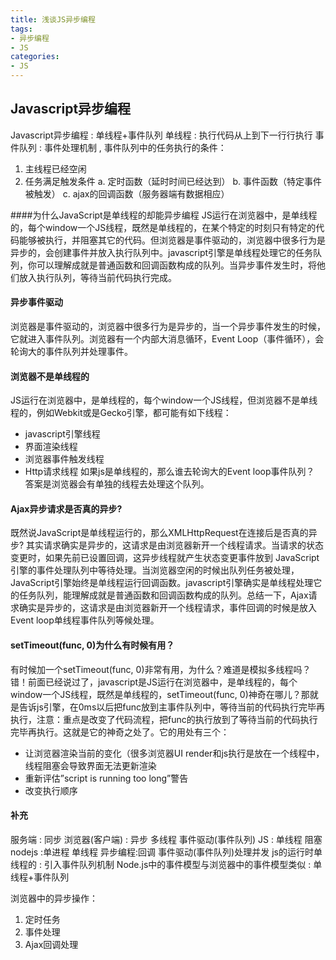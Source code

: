 ```yaml
---
title: 浅谈JS异步编程
tags: 
- 异步编程
- JS
categories:
- JS
---
```


## Javascript异步编程
Javascript异步编程 : 单线程+事件队列
单线程 : 执行代码从上到下一行行执行
事件队列 : 事件处理机制 , 事件队列中的任务执行的条件：
1. 主线程已经空闲
2. 任务满足触发条件
a. 定时函数（延时时间已经达到）
b. 事件函数（特定事件被触发）
c. ajax的回调函数（服务器端有数据相应）

####为什么JavaScript是单线程的却能异步编程
JS运行在浏览器中，是单线程的，每个window一个JS线程，既然是单线程的，在某个特定的时刻只有特定的代码能够被执行，并阻塞其它的代码。但浏览器是事件驱动的，浏览器中很多行为是异步的，会创建事件并放入执行队列中。javascript引擎是单线程处理它的任务队列，你可以理解成就是普通函数和回调函数构成的队列。当异步事件发生时，将他们放入执行队列，等待当前代码执行完成。

#### 异步事件驱动
浏览器是事件驱动的，浏览器中很多行为是异步的，当一个异步事件发生的时候，它就进入事件队列。浏览器有一个内部大消息循环，Event Loop（事件循环），会轮询大的事件队列并处理事件。

#### 浏览器不是单线程的
JS运行在浏览器中，是单线程的，每个window一个JS线程，但浏览器不是单线程的，例如Webkit或是Gecko引擎，都可能有如下线程：
- javascript引擎线程
- 界面渲染线程
- 浏览器事件触发线程
- Http请求线程
如果js是单线程的，那么谁去轮询大的Event loop事件队列？
答案是浏览器会有单独的线程去处理这个队列。

#### Ajax异步请求是否真的异步?
既然说JavaScript是单线程运行的，那么XMLHttpRequest在连接后是否真的异步? 其实请求确实是异步的，这请求是由浏览器新开一个线程请求。当请求的状态变更时，如果先前已设置回调，这异步线程就产生状态变更事件放到 JavaScript引擎的事件处理队列中等待处理。当浏览器空闲的时候出队列任务被处理，JavaScript引擎始终是单线程运行回调函数。javascript引擎确实是单线程处理它的任务队列，能理解成就是普通函数和回调函数构成的队列。总结一下，Ajax请求确实是异步的，这请求是由浏览器新开一个线程请求，事件回调的时候是放入Event loop单线程事件队列等候处理。

#### setTimeout(func, 0)为什么有时候有用？
有时候加一个setTimeout(func, 0)非常有用，为什么？难道是模拟多线程吗？错！前面已经说过了，javascript是JS运行在浏览器中，是单线程的，每个window一个JS线程，既然是单线程的，setTimeout(func, 0)神奇在哪儿？那就是告诉js引擎，在0ms以后把func放到主事件队列中，等待当前的代码执行完毕再执行，注意：重点是改变了代码流程，把func的执行放到了等待当前的代码执行完毕再执行。这就是它的神奇之处了。它的用处有三个：
- 让浏览器渲染当前的变化（很多浏览器UI render和js执行是放在一个线程中，线程阻塞会导致界面无法更新渲染
- 重新评估”script is running too long”警告
- 改变执行顺序

#### 补充
服务端 : 同步
浏览器(客户端) : 异步 多线程 事件驱动(事件队列)
JS : 单线程 阻塞
nodejs :单进程 单线程 异步编程:回调 事件驱动(事件队列)处理并发
js的运行时单线程的 : 引入事件队列机制
Node.js中的事件模型与浏览器中的事件模型类似 : 单线程+事件队列

浏览器中的异步操作：
1. 定时任务
2. 事件处理
3. Ajax回调处理
